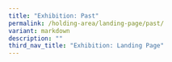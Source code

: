 ```yaml
---
title: "Exhibition: Past"
permalink: /holding-area/landing-page/past/
variant: markdown
description: ""
third_nav_title: "Exhibition: Landing Page"
---
```


